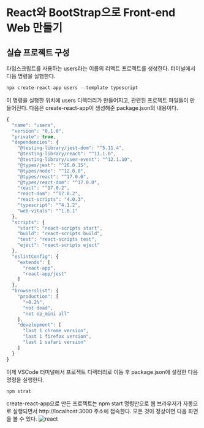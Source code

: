 # React와 BootStrap으로 Front-end Web 만들기

## 실습 프로젝트 구성

타입스크립트를 사용하는 users라는 이름의 리액트 프로젝트를 생성한다. 터미널에서 다음 명령을 실행한다.

```typescript
npx create-react-app users --template typescript
```

이 명령을 실행한 위치에 users 디렉터리가 만들어지고, 관련된 프로젝트 파일들이 만들어진다. 다음은 create-react-app이 생성해준 package.json의 내용이다.

```typescript
{
  "name": "users",
  "version": "0.1.0",
  "private": true,
  "dependencies": {
    "@testing-library/jest-dom": "^5.11.4",
    "@testing-library/react": "^11.1.0",
    "@testing-library/user-event": "^12.1.10",
    "@types/jest": "^26.0.15",
    "@types/node": "^12.0.0",
    "@types/react": "^17.0.0",
    "@types/react-dom": "^17.0.0",
    "react": "^17.0.2",
    "react-dom": "^17.0.2",
    "react-scripts": "4.0.3",
    "typescript": "^4.1.2",
    "web-vitals": "^1.0.1"
  },
  "scripts": {
    "start": "react-scripts start",
    "build": "react-scripts build",
    "test": "react-scripts test",
    "eject": "react-scripts eject"
  },
  "eslintConfig": {
    "extends": [
      "react-app",
      "react-app/jest"
    ]
  },
  "browserslist": {
    "production": [
      ">0.2%",
      "not dead",
      "not op_mini all"
    ],
    "development": [
      "last 1 chrome version",
      "last 1 firefox version",
      "last 1 safari version"
    ]
  }
}
```

이제 VSCode 터미널에서 프로젝트 디렉터리로 이동 후 package.json에 설정한 다음 명령을 실행한다.

```typescript
npm strat
```

create-react-app으로 만든 프로젝트는 npm start 명령만으로 웹 브라우저가 자동으로 실행되면서 http://localhost:3000 주소에 접속한다. 모든 것이 정상이면 다음 화면을 볼 수 있다.
![react](https://user-images.githubusercontent.com/58906858/142576784-f12ab9ed-6c0c-498a-85de-5ba639585217.jpg)
